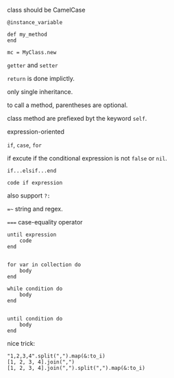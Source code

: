

class should be CamelCase

`@instance_variable`

    def my_method
    end

    mc = MyClass.new



`getter` and `setter`

`return` is done implictly.

only single inheritance.

to call a method, parentheses are optional.

class method are prefiexed byt the keyword `self`.

expression-oriented

`if`, `case`, `for`

if excute if the conditional expression is not `false` or `nil`.

`if...elsif...end`


    code if expression


also support `?:`


`=~` string and regex.

`===` case-equality operator


    until expression
        code
    end


    for var in collection do
        body
    end

    while condition do 
        body
    end


    until condition do
        body
    end


nice trick:

    "1,2,3,4".split(",").map(&:to_i)
    [1, 2, 3, 4].join(",")
    [1, 2, 3, 4].join(",").split(",").map(&:to_i)